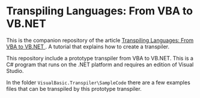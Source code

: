 # Transpiling Languages: From VBA to VB.NET

This is the companion repository of the article [Transpiling Languages: From VBA to VB.NET ](https://tomassetti.me/transpiling-languages-from-vba-to-vb-net/). A tutorial that explains how to create a transpiler. 

This repository include a prototype transpiler from VBA to VB.NET. This is a C# program that runs on the .NET platform and requires an edition of Visual Studio.

In the folder `VisualBasic.Transpiler\SampleCode` there are a few examples files that can be transpiled by this prototype transpiler.
